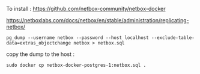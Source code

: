 To install : https://github.com/netbox-community/netbox-docker


https://netboxlabs.com/docs/netbox/en/stable/administration/replicating-netbox/

```
pg_dump --username netbox --password --host localhost --exclude-table-data=extras_objectchange netbox > netbox.sql
```

copy the dump to the host :

```
sudo docker cp netbox-docker-postgres-1:netbox.sql .
```
